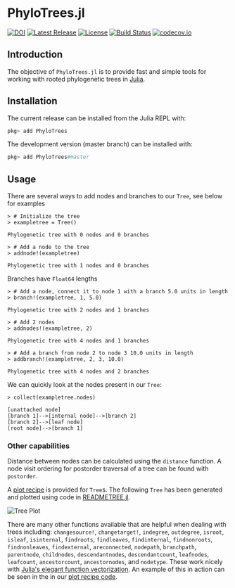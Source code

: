 # PhyloTrees.jl
[![DOI](https://zenodo.org/badge/52979997.svg)](https://zenodo.org/badge/latestdoi/52979997)
[![Latest Release](https://img.shields.io/github/release/jangevaare/PhyloTrees.jl.svg)](https://github.com/jangevaare/PhyloTrees.jl/releases/latest)
[![License](https://img.shields.io/badge/license-MIT-green.svg)](https://github.com/jangevaare/PhyloTrees.jl/blob/master/LICENSE)
[![Build Status](https://app.travis-ci.com/jangevaare/PhyloTrees.jl.svg?branch=master)](https://app.travis-ci.com/jangevaare/PhyloTrees.jl)
[![codecov.io](http://codecov.io/github/jangevaare/PhyloTrees.jl/coverage.svg?branch=master)](http://codecov.io/github/jangevaare/PhyloTrees.jl?branch=master)

## Introduction

The objective of `PhyloTrees.jl` is to provide fast and simple tools for working with rooted phylogenetic trees in [Julia](http://julialang.org).

## Installation

The current release can be installed from the Julia REPL with:

```julia
pkg> add PhyloTrees
```

The development version (master branch) can be installed with:

```julia
pkg> add PhyloTrees#master
```

## Usage

There are several ways to add nodes and branches to our `Tree`, see below for examples

    > # Initialize the tree
    > exampletree = Tree()

    Phylogenetic tree with 0 nodes and 0 branches

    > # Add a node to the tree
    > addnode!(exampletree)

    Phylogenetic tree with 1 nodes and 0 branches

Branches have `Float64` lengths

    > # Add a node, connect it to node 1 with a branch 5.0 units in length
    > branch!(exampletree, 1, 5.0)

    Phylogenetic tree with 2 nodes and 1 branches

    > # Add 2 nodes
    > addnodes!(exampletree, 2)

    Phylogenetic tree with 4 nodes and 1 branches

    > # Add a branch from node 2 to node 3 10.0 units in length
    > addbranch!(exampletree, 2, 3, 10.0)

    Phylogenetic tree with 4 nodes and 2 branches

We can quickly look at the nodes present in our `Tree`:

    > collect(exampletree.nodes)

    [unattached node]
    [branch 1]-->[internal node]-->[branch 2]
    [branch 2]-->[leaf node]
    [root node]-->[branch 1]

### Other capabilities

Distance between nodes can be calculated using the `distance` function. A node visit ordering for postorder traversal of a tree can be found with `postorder`.

A [plot recipe](https://github.com/JuliaPlots/RecipesBase.jl) is provided for `Tree`s. The following `Tree` has been generated and plotted using code in [READMETREE.jl](READMETREE.jl).

![Tree Plot](treeplot.png)

There are many other functions available that are helpful when dealing with trees including:
`changesource!`,
`changetarget!`,
`indegree`,
`outdegree`,
`isroot`,
`isleaf`,
`isinternal`,
`findroots`,
`findleaves`,
`findinternal`,
`findnonroots`,
`findnonleaves`,
`findexternal`,
`areconnected`,
`nodepath`,
`branchpath`,
`parentnode`,
`childnodes`,
`descendantnodes`,
`descendantcount`,
`leafnodes`,
`leafcount`,
`ancestorcount`,
`ancestornodes`, and
`nodetype`. These work nicely with [Julia's elegant function vectorization](https://docs.julialang.org/en/v1/manual/functions/#man-vectorized-1). An example of this in action can be seen in the in our [plot recipe code](src/plotrecipe.jl).
